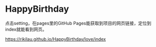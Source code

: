 # HappyBirthday

点击setting，在pages里的GitHub Pages能获取到项目的网页链接，定位到index就能看到网页。

https://rikilau.github.io/HappyBirthday/love/index
